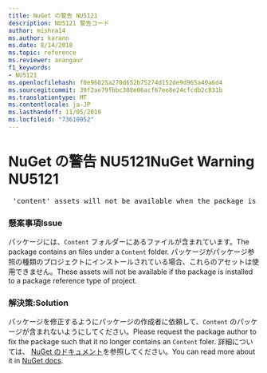 ```yaml
---
title: NuGet の警告 NU5121
description: NU5121 警告コード
author: mishra14
ms.author: karann
ms.date: 8/14/2018
ms.topic: reference
ms.reviewer: anangaur
f1_keywords:
- NU5121
ms.openlocfilehash: f0e96025a270d652b75274d152de9d965a40a6d4
ms.sourcegitcommit: 39f2ae79fbbc308e06acf67ee8e24cfcdb2c831b
ms.translationtype: MT
ms.contentlocale: ja-JP
ms.lasthandoff: 11/05/2019
ms.locfileid: "73610052"
---
```

# <a name="nuget-warning-nu5121"></a><span data-ttu-id="3d68c-103">NuGet の警告 NU5121</span><span class="sxs-lookup"><span data-stu-id="3d68c-103">NuGet Warning NU5121</span></span>
<pre> 'content' assets will not be available when the package is installed after the migration.</pre>

### <a name="issue"></a><span data-ttu-id="3d68c-104">懸案事項</span><span class="sxs-lookup"><span data-stu-id="3d68c-104">Issue</span></span>

<span data-ttu-id="3d68c-105">パッケージには、`Content` フォルダーにあるファイルが含まれています。</span><span class="sxs-lookup"><span data-stu-id="3d68c-105">The package contains an files under a `Content` folder.</span></span> <span data-ttu-id="3d68c-106">パッケージがパッケージ参照の種類のプロジェクトにインストールされている場合、これらのアセットは使用できません。</span><span class="sxs-lookup"><span data-stu-id="3d68c-106">These assets will not be available if the package is installed to a package reference type of project.</span></span>


### <a name="solution"></a><span data-ttu-id="3d68c-107">解決策:</span><span class="sxs-lookup"><span data-stu-id="3d68c-107">Solution</span></span>

<span data-ttu-id="3d68c-108">パッケージを修正するようにパッケージの作成者に依頼して、`Content` のパッケージが含まれないようにしてください。</span><span class="sxs-lookup"><span data-stu-id="3d68c-108">Please request the package author to fix the package such that it no longer contains an `Content` foler.</span></span> <span data-ttu-id="3d68c-109">詳細については、 [NuGet のドキュメント](https://docs.microsoft.com/nuget/consume-packages/migrate-packages-config-to-package-reference)を参照してください。</span><span class="sxs-lookup"><span data-stu-id="3d68c-109">You can read more about it in [NuGet docs](https://docs.microsoft.com/nuget/consume-packages/migrate-packages-config-to-package-reference).</span></span>


